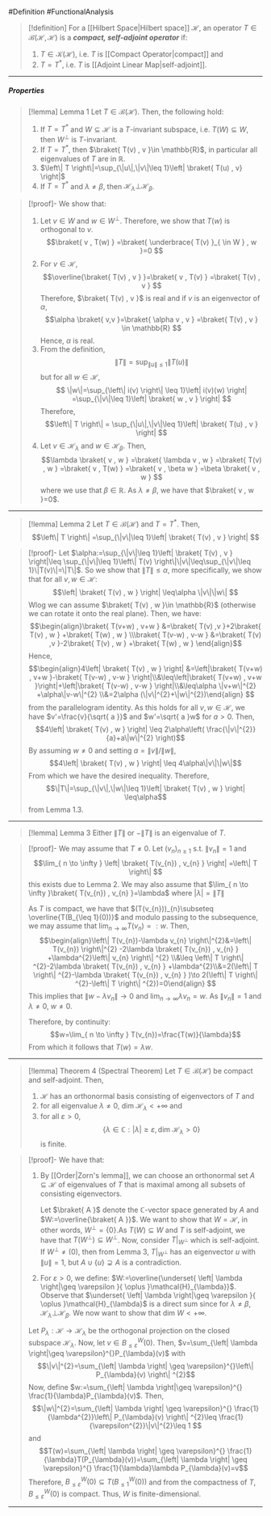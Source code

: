#Definition #FunctionalAnalysis 

> [!definition]
> For a [[Hilbert Space|Hilbert space]] $\mathcal{H}$, an operator $T\in \mathcal{B}(\mathcal{H},\mathcal{H})$ is a ***compact, self-adjoint operator*** if:
> 1. $T\in \mathcal{K}(\mathcal{H})$, i.e. $T$ is [[Compact Operator|compact]] and 
> 2. $T=T^{*}$, i.e. $T$ is [[Adjoint Linear Map|self-adjoint]].
---
##### Properties
> [!lemma] Lemma 1
> Let $T\in \mathcal{B}(\mathcal{H})$. Then, the following hold:
> 1. If $T=T^{*}$ and $W\subseteq \mathcal{H}$ is a $T$-invariant subspace, i.e. $T(W)\subseteq W$, then $W^{\bot}$ is $T$-invariant.
> 2. If $T=T^{*}$, then $\braket{ T(v) , v }\in \mathbb{R}$, in particular all eigenvalues of $T$ are in $\mathbb{R}$.
> 3. $\left\| T \right\|=\sup_{\|u\|,\|v\|\leq 1}\left| \braket{ T(u) ,  v} \right|$
> 4. If $T=T^{*}$ and $\lambda\neq\beta$, then $\mathcal{H}_{\lambda}{\bot} \mathcal{H}_{\beta}$.

> [!proof]-
> We show that: 
> 1. Let $v\in W$ and $w\in W^{\bot}$. Therefore, we show that $T(w)$ is orthogonal to $v$.$$\braket{ v , T(w) } =\braket{ \underbrace{ T(v) }_{ \in W } , w }=0 $$
> 2. For $v\in \mathcal{H}$, $$\overline{\braket{ T(v) , v } }=\braket{ v , T(v) } =\braket{ T(v) , v } $$Therefore, $\braket{ T(v) , v }$ is real and if $v$ is an eigenvector of $\alpha$, $$\alpha \braket{ v,v  }=\braket{ \alpha v , v } =\braket{ T(v) , v } \in \mathbb{R} $$Hence, $\alpha$ is real.
> 3. From the definition, $$\left\| T \right\| =\sup_{\left\| u \right\| \leq 1}\left\| T(u) \right\| $$but for all $w\in \mathcal{H}$, $$ \|w\|=\sup_{\left\| i(v) \right\| \leq 1}\left| i(v)(w) \right| =\sup_{\|v\|\leq 1}\left| \braket{ w , v }  \right|  $$Therefore, $$\left\| T \right\| = \sup_{\|u\|,\|v\|\leq 1}\left| \braket{ T(u) , v }  \right| $$
> 4. Let $v\in \mathcal{H}_{\lambda}$ and $w\in \mathcal{H}_{\beta}$. Then, $$\lambda \braket{ v , w } =\braket{ \lambda v , w } =\braket{ T(v) , w } =\braket{ v , T(w) } =\braket{ v , \beta w } =\beta \braket{ v , w } $$where we use that $\beta\in \mathbb{R}$. As $\lambda\neq\beta$, we have that $\braket{ v , w }=0$.
---
> [!lemma] Lemma 2
> Let $T\in \mathcal{B}(\mathcal{H})$ and $T=T^{*}$. Then, $$\left\| T \right\| =\sup_{\|v\|\leq 1}\left| \braket{ T(v) , v }  \right| $$

> [!proof]-
> Let $\alpha:=\sup_{\|v\|\leq 1}\left| \braket{ T(v) , v }  \right|\leq \sup_{\|v\|\leq 1}\left\| T(v) \right\|\|v\|\leq\sup_{\|v\|\leq 1}\|T(v)\|=\|T\|$. So we show that $\left\| T \right\|\leq\alpha$, more specifically, we show that for all $v,w\in \mathcal{H}$: $$\left| \braket{ T(v) , w }  \right| \leq\alpha \|v\|\|w\| $$Wlog we can assume $\braket{ T(v) , w }\in \mathbb{R}$ (otherwise we can rotate it onto the real plane). Then, we have: $$\begin{align}\braket{ T(v+w) , v+w }  &=\braket{ T(v) ,v  }+2\braket{ T(v) , w } +\braket{ T(w) , w }  \\\braket{ T(v-w) , v-w }  &=\braket{ T(v) ,v  }-2\braket{ T(v) , w } +\braket{ T(w) , w }  \end{align}$$Hence, $$\begin{align}4\left| \braket{ T(v) , w } \right|  &=\left|\braket{ T(v+w) , v+w }-\braket{ T(v-w) , v-w }  \right|\\&\leq\left|\braket{ T(v+w) , v+w }\right|+\left|\braket{ T(v-w) , v-w }  \right|\\&\leq\alpha \|v+w\|^{2} +\alpha\|v-w\|^{2} \\&=2\alpha (\|v\|^{2}+\|w\|^{2})\end{align} $$from the parallelogram identity. As this holds for all $v,w\in \mathcal{H}$, we have $v'=\frac{v}{\sqrt{ a }}$ and $w'=\sqrt{ a }w$ for $a>0$. Then, $$4\left| \braket{ T(v) , w }  \right| \leq 2\alpha\left(  \frac{\|v\|^{2}}{a}+a\|w\|^{2} \right)$$By assuming $w\neq 0$ and setting $a=\|v\| / \|w\|$, $$4\left| \braket{ T(v) , w }  \right| \leq 4\alpha\|v\|\|w\|$$From which we have the desired inequality. Therefore, $$\|T\|=\sup_{\|v\|,\|w\|\leq 1}\left| \braket{ T(v) , w }  \right| \leq\alpha$$from Lemma 1.3.
---
> [!lemma] Lemma 3
> Either $\left\| T \right\|$ or $-\left\| T \right\|$ is an eigenvalue of $T$.

> [!proof]-
> We may assume that $T \neq 0$. Let $(v_{n})_{n\geq 1}$ s.t. $\left\| v_{n} \right\|=1$ and $$\lim_{ n \to \infty } \left| \braket{ T(v_{n}) , v_{n} }  \right| =\left\| T \right\| $$this exists due to Lemma 2. We may also assume that $\lim_{ n \to \infty }\braket{ T(v_{n}) , v_{n} }=\lambda$ where $\left| \lambda \right|=\left\| T \right\|$
> 
> As $T$ is compact, we have that $(T(v_{n}))_{n}\subseteq \overline{T(B_{\leq 1}(0))}$ and modulo passing to the subsequence, we may assume that $\lim_{ n \to \infty }T(v_{n})=:w$. Then, $$\begin{align}\left\| T(v_{n})-\lambda v_{n} \right\|^{2}&=\left\| T(v_{n}) \right\|^{2} -2\lambda \braket{ T(v_{n}) , v_{n} } +\lambda^{2}\left\| v_{n} \right\| ^{2} \\&\leq \left\| T \right\| ^{2}-2\lambda \braket{ T(v_{n}) , v_{n} } +\lambda^{2}\\&=2(\left\| T \right\| ^{2}-\lambda \braket{ T(v_{n}) , v_{n} } )\to 2(\left\| T \right\| ^{2}-\left\| T \right\| ^{2})=0\end{align} $$This implies that $\left\| w-\lambda v_{n} \right\|\to 0$ and $\lim_{ n \to \infty }\lambda v_{n}=w$. As $\left\| v_{n} \right\|=1$ and $\lambda\neq 0$, $w\neq 0$.
> 
> Therefore, by continuity: $$w=\lim_{ n \to \infty } T(v_{n})=\frac{T(w)}{\lambda}$$From which it follows that $T(w)=\lambda w$.
---
> [!lemma] Theorem 4 (Spectral Theorem)
> Let $T\in \mathcal{B}(\mathcal{H})$ be compact and self-adjoint. Then, 
> 1. $\mathcal{H}$ has an orthonormal basis consisting of eigenvectors of $T$ and 
> 2. for all eigenvalue $\lambda\neq 0$, $\text{dim } \mathcal{H}_{\lambda}<+\infty$ and
> 3. for all $\varepsilon>0$, $$\{ \lambda\in \mathbb{C}:\left| \lambda \right| \geq\varepsilon, \text{dim }\mathcal{H}_{\lambda}>0 \}$$is finite.

> [!proof]-
> We have that: 
> 
> 1. By [[Order|Zorn's lemma]], we can choose an orthonormal set $A\subseteq \mathcal{H}$ of eigenvalues of $T$ that is maximal among all subsets of consisting eigenvectors.
>    
>    Let $\braket{ A }$ denote the $\mathbb{C}$-vector space generated by $A$ and $W:=\overline{\braket{ A  }}$. We want to show that $W=\mathcal{H}$, in other words, $W^{\bot}=\{ 0 \}$.As $T(W)\subseteq W$ and $T$ is self-adjoint, we have that $T(W^{\bot})\subseteq W^{\bot}$. Now, consider $T|_{W^{\bot}}$ which is self-adjoint. If $W^{\bot}\neq (0)$, then from Lemma 3, $T|_{W^{\bot}}$ has an eigenvector $u$ with $\|u\|=1$, but $A \cup \{ u \}\supsetneq A$ is a contradiction. 
> 
> 2. For $\varepsilon>0$, we define: $W:=\overline{\underset{ \left| \lambda \right|\geq \varepsilon }{ \oplus }\mathcal{H}_{\lambda}}$. Observe that $\underset{ \left| \lambda \right|\geq \varepsilon }{ \oplus }\mathcal{H}_{\lambda}$ is a direct sum since for $\lambda\neq\beta$, $\mathcal{H}_{\lambda}\bot\mathcal{H}_{\beta}$. We now want to show that $\text{dim }W <+\infty$.
> 	
> 	Let $P_{\lambda}:\mathcal{H}\to \mathcal{H}_{\lambda}$ be the orthogonal projection on the closed subspace $\mathcal{H}_{\lambda}$. Now, let $v\in B^W_{\leq \varepsilon}(0)$. Then,  $v=\sum_{\left| \lambda \right|\geq \varepsilon}^{}P_{\lambda}(v)$  with $$\|v\|^{2}=\sum_{\left| \lambda \right| \geq \varepsilon}^{}\left\| P_{\lambda}(v) \right\| ^{2}$$Now, define $w:=\sum_{\left| \lambda \right|\geq \varepsilon}^{} \frac{1}{\lambda}P_{\lambda}(v)$. Then, $$\|w\|^{2}=\sum_{\left| \lambda \right| \geq \varepsilon}^{} \frac{1}{\lambda^{2}}\left\| P_{\lambda}(v) \right\| ^{2}\leq \frac{1}{\varepsilon^{2}}\|v\|^{2}\leq 1 $$and $$T(w)=\sum_{\left| \lambda \right| \geq \varepsilon}^{} \frac{1}{\lambda}T(P_{\lambda}(v))=\sum_{\left| \lambda \right| \geq \varepsilon}^{} \frac{1}{\lambda}\lambda P_{\lambda}(v)=v$$Therefore,  $B^W_{\leq\varepsilon}(0)\subseteq T(B^W_{\leq 1}(0))$ and from the compactness of $T$, $B^W_{\leq \varepsilon}(0)$ is compact. Thus, $W$ is finite-dimensional.
---
